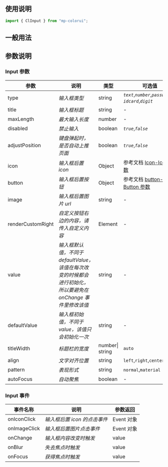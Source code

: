 ## 使用说明

```jsx
import { ClInput } from "mp-colorui";
```

## 一般用法

<CodeShow componentName='input' />

## 参数说明

### Input 参数

| 参数              | 说明                                                                                                          | 类型            | 可选值                                                      | 默认值    |
| ----------------- | ------------------------------------------------------------------------------------------------------------- | --------------- | ----------------------------------------------------------- | --------- |
| type              | _输入框类型_                                                                                                  | string          | _`text`_,_`number`_,_`password`_,<br />_`idcard`_,_`digit`_ | _`text`_  |
| title             | _输入框标题_                                                                                                  | string          | -                                                           | -         |
| maxLength         | _最大输入长度_                                                                                                | number          | -                                                           | _-1_      |
| disabled          | _禁止输入_                                                                                                    | boolean         | _`true`_,_`false`_                                          | _`false`_ |
| adjustPosition    | _键盘弹起时，是否自动上推页面_                                                                                | boolean         | _`true`_,_`false`_                                          | _`false`_ |
| icon              | _输入框后置 icon_                                                                                             | Object          | 参考文档 [Icon-Icon 参数](/base/icon#icon-参数)          | {}        |
| button            | _输入框后置按钮_                                                                                              | Object          | 参考文档 [button-Button 参数](/base/button#button-参数)  | {}        |
| image             | _输入框后置图片 url_                                                                                          | string          | -                                                           | -         |
| renderCustomRight | _自定义按钮右边的内容，请传入自定义内容_                                                                      | Element         | -                                                           | -         |
| value             | _输入框默认值，不同于 defaultValue，该值在每次改变的时候都会进行初始化，所以要避免在 onChange 事件里修改该值_ | string          | -                                                           | -         |
| defaultValue      | _输入框初始值，不同于 value，该值只会初始化一次_                                                              | string          | -                                                           | -         |
| titleWidth        | _标题栏的宽度_                                                                                                | number\| string | `auto`                                                      | `auto`    |
| align             | _文字对齐位置_                                                                                                | string          | `left`,`right`,`center`,`none`                              | `none`    |
| pattern           | _表现形式_                                                                                                    | string          | `normal`,`material`                                         | `normal`  |
| autoFocus         | _自动聚焦_                                                                                                    | boolean         | -                                                           | `false`   |

### Input 事件

| 事件名称     | 说明                         | 参数返回   |
| ------------ | ---------------------------- | ---------- |
| onIconClick  | _输入框后置 icon 的点击事件_ | Event 对象 |
| onImageClick | _输入框后置图片点击事件_     | Event 对象 |
| onChange     | _输入框内容改变时触发_       | value      |
| onBlur       | _失去焦点时触发_             | value      |
| onFocus      | _获得焦点时触发_             | value      |

<FloatPhone url="https://yinliangdream.github.io/mp-colorui-h5-demo/#/pages/components/input/index" />
